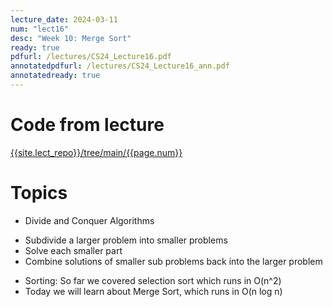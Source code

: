 ```yaml
---
lecture_date: 2024-03-11
num: "lect16"
desc: "Week 10: Merge Sort"
ready: true
pdfurl: /lectures/CS24_Lecture16.pdf
annotatedpdfurl: /lectures/CS24_Lecture16_ann.pdf
annotatedready: true
---
```


# Code from lecture
[{{site.lect_repo}}/tree/main/{{page.num}}]({{site.lect_repo}}/tree/main/{{page.num}})

# Topics
* Divide and Conquer Algorithms
 - Subdivide a larger problem into smaller problems
 - Solve each smaller part
 - Combine solutions of smaller sub problems back into the larger problem

* Sorting: So far we covered selection sort which runs in O(n^2) 
* Today we will learn about Merge Sort, which runs in O(n log n)
